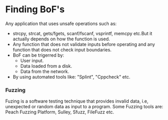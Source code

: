 # Finding BoF's

Any application that uses unsafe operations such as:

* strcpy, strcat, gets/fgets, scanf/fscanf, vsprintf, memcpy etc.But it actually depends on how the function is used.
* Any function that does not validate inputs before operating and any function that does not check input boundaries.
* BoF can be trigerred by:
  * User input.
  * Data loaded from a disk.
  * Data from the network.
* By using automated tools like: "Splint", "Cppcheck" etc.

### Fuzzing

Fuzing is a software testing technique that provides invalid data, i.e, unexpected or random data as input to a program. Some Fuzzing tools are: Peach Fuzzing Platform, Sulley, Sfuzz, FileFuzz etc.




